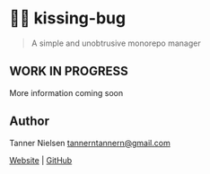 # 💋🐞 kissing-bug
> A simple and unobtrusive monorepo manager

## WORK IN PROGRESS
More information coming soon

## Author
Tanner Nielsen <tannerntannern@gmail.com>

[Website](https://tannernielsen.com) | [GitHub](https://github.com/tannerntannern) 
